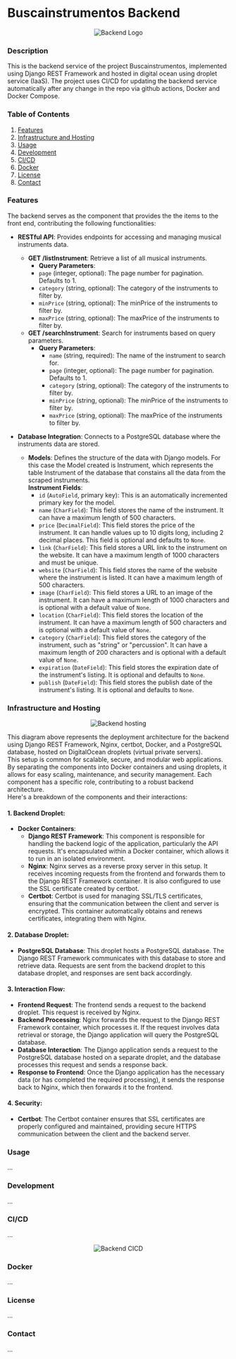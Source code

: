 # Buscainstrumentos Backend

<div align="center">
  <img src="https://github.com/jorgeiras/buscainstrumentos_back/blob/master/images/buscainstrumentoslogo.png" alt="Backend Logo">
</div>

### Description
This is the backend service of the project Buscainstrumentos, implemented using Django REST Framework and hosted in digital ocean using droplet service (IaaS).
The project uses CI/CD for updating the backend service automatically after any change in the repo via github actions, Docker and Docker Compose.   

### Table of Contents
1. [Features](#features)
2. [Infrastructure and Hosting](#infrastructure-and-hosting)
3. [Usage](#usage)
4. [Development](#development)
5. [CI/CD](#cicd)
6. [Docker](#docker)
7. [License](#license)
8. [Contact](#contact)

### Features
The backend serves as the component that provides the the items to the front end, contributing the following functionalities:

- **RESTful API**: Provides endpoints for accessing and managing musical instruments data.
  - **GET /listInstrument**: Retrieve a list of all musical instruments.
     - **Query Parameters**:
      - `page` (integer, optional): The page number for pagination. Defaults to 1.
      - `category` (string, optional): The category of the instruments to filter by.
      - `minPrice` (string, optional): The minPrice of the instruments to filter by.
      - `maxPrice` (string, optional): The maxPrice of the instruments to filter by.
  - **GET /searchInstrument**: Search for instruments based on query parameters.
    - **Query Parameters**:
      - `name` (string, required): The name of the instrument to search for.
      - `page` (integer, optional): The page number for pagination. Defaults to 1.
      - `category` (string, optional): The category of the instruments to filter by.
      - `minPrice` (string, optional): The minPrice of the instruments to filter by.
      - `maxPrice` (string, optional): The maxPrice of the instruments to filter by.

- **Database Integration**: Connects to a PostgreSQL database where the instruments data are stored.
  - **Models**: Defines the structure of the data with Django models. For this case the Model created is Instrument, which represents the table Instrument of the database that constains all the data from the scraped instruments.  
    **Instrument Fields**:
    - `id` (`AutoField`, primary key): This is an automatically incremented primary key for the model.
    - `name` (`CharField`): This field stores the name of the instrument. It can have a maximum length of 500 characters.
    - `price` (`DecimalField`): This field stores the price of the instrument. It can handle values up to 10 digits long, including 2 decimal places. This field is optional and defaults to `None`.
    - `link` (`CharField`): This field stores a URL link to the instrument on the website. It can have a maximum length of 1000 characters and must be unique.
    - `website` (`CharField`): This field stores the name of the website where the instrument is listed. It can have a maximum length of 500 characters.
    - `image` (`CharField`): This field stores a URL to an image of the instrument. It can have a maximum length of 1000 characters and is optional with a default value of `None`.
    - `location` (`CharField`): This field stores the location of the instrument. It can have a maximum length of 500 characters and is optional with a default value of `None`.
    - `category` (`CharField`): This field stores the category of the instrument, such as "string" or "percussion". It can have a maximum length of 200 characters and is optional with a default value of `None`.
    - `expiration` (`DateField`): This field stores the expiration date of the instrument's listing. It is optional and defaults to `None`.
    - `publish` (`DateField`): This field stores the publish date of the instrument's listing. It is optional and defaults to `None`.
      



### Infrastructure and Hosting

<div align="center">
  <img src="https://github.com/jorgeiras/buscainstrumentos_back/blob/master/images/backend_db.png" alt="Backend hosting">
</div>
  
This diagram above represents the deployment architecture for the backend using Django REST Framework, Nginx, certbot,  Docker, and a PostgreSQL database, hosted on DigitalOcean droplets (virtual private servers).  
This setup is common for scalable, secure, and modular web applications. By separating the components into Docker containers and using droplets, it allows for easy scaling, maintenance, and security management. Each component has a specific role, contributing to a robust backend architecture.  
Here's a breakdown of the components and their interactions:

#### 1. Backend Droplet:

- **Docker Containers**:
  - **Django REST Framework**: This component is responsible for handling the backend logic of the application, particularly the API requests. It's encapsulated within a Docker container, which allows it to run in an isolated environment.
  - **Nginx**: Nginx serves as a reverse proxy server in this setup. It receives incoming requests from the frontend and forwards them to the Django REST Framework container. It is also configured to use the SSL certificate created by certbot.
  - **Certbot**: Certbot is used for managing SSL/TLS certificates, ensuring that the communication between the client and server is encrypted. This container automatically obtains and renews certificates, integrating them with Nginx.

#### 2. Database Droplet:

- **PostgreSQL Database**: This droplet hosts a PostgreSQL database. The Django REST Framework communicates with this database to store and retrieve data. Requests are sent from the backend droplet to this database droplet, and responses are sent back accordingly.

#### 3. Interaction Flow:

- **Frontend Request**: The frontend sends a request to the backend droplet. This request is received by Nginx.
- **Backend Processing**: Nginx forwards the request to the Django REST Framework container, which processes it. If the request involves data retrieval or storage, the Django application will query the PostgreSQL database.
- **Database Interaction**: The Django application sends a request to the PostgreSQL database hosted on a separate droplet, and the database processes this request and sends a response back.
- **Response to Frontend**: Once the Django application has the necessary data (or has completed the required processing), it sends the response back to Nginx, which then forwards it to the frontend.

#### 4. Security:

- **Certbot**: The Certbot container ensures that SSL certificates are properly configured and maintained, providing secure HTTPS communication between the client and the backend server.


### Usage
...

### Development
...

### CI/CD
...
<div align="center">
  <img src="https://github.com/jorgeiras/buscainstrumentos_back/blob/master/images/backend_cicd.png" alt="Backend CICD">
</div>

### Docker
...

### License
...

### Contact
...

